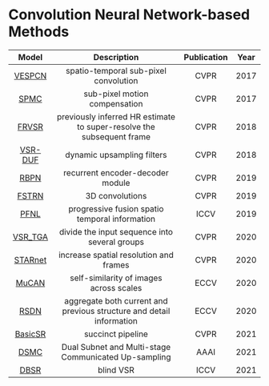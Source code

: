 # Convolution Neural Network-based Methods
Model | Description | Publication | Year
:-:|:-:|:-:|:-:
[VESPCN](https://openaccess.thecvf.com/content_cvpr_2017/papers/Caballero_Real-Time_Video_Super-Resolution_CVPR_2017_paper.pdf)|spatio-temporal sub-pixel convolution|CVPR|2017
[SPMC](https://openaccess.thecvf.com/content_ICCV_2017/papers/Tao_Detail-Revealing_Deep_Video_ICCV_2017_paper.pdf)|sub-pixel motion compensation|CVPR|2017
[FRVSR](https://openaccess.thecvf.com/content_cvpr_2018/papers/Sajjadi_Frame-Recurrent_Video_Super-Resolution_CVPR_2018_paper.pdf)|previously inferred HR estimate to super-resolve the subsequent frame|CVPR|2018
[VSR-DUF](https://openaccess.thecvf.com/content_cvpr_2018/papers/Jo_Deep_Video_Super-Resolution_CVPR_2018_paper.pdf)|dynamic upsampling filters|CVPR|2018
[RBPN](https://openaccess.thecvf.com/content_CVPR_2019/papers/Haris_Recurrent_Back-Projection_Network_for_Video_Super-Resolution_CVPR_2019_paper.pdf)|recurrent encoder-decoder module|CVPR|2019
[FSTRN](https://openaccess.thecvf.com/content_CVPR_2019/papers/Li_Fast_Spatio-Temporal_Residual_Network_for_Video_Super-Resolution_CVPR_2019_paper.pdf)|3D convolutions|CVPR|2019
[PFNL](https://openaccess.thecvf.com/content_ICCV_2019/papers/Yi_Progressive_Fusion_Video_Super-Resolution_Network_via_Exploiting_Non-Local_Spatio-Temporal_Correlations_ICCV_2019_paper.pdf)|progressive fusion spatio temporal information|ICCV|2019
[VSR_TGA](https://openaccess.thecvf.com/content_CVPR_2020/papers/Isobe_Video_Super-Resolution_With_Temporal_Group_Attention_CVPR_2020_paper.pdf)|divide the input sequence into several groups|CVPR|2020
[STARnet](https://openaccess.thecvf.com/content_CVPR_2020/papers/Haris_Space-Time-Aware_Multi-Resolution_Video_Enhancement_CVPR_2020_paper.pdf)|increase spatial resolution and frames|CVPR|2020
[MuCAN](https://link.springer.com/content/pdf/10.1007/978-3-030-58607-2_20.pdf)|self-similarity of images across scales|ECCV|2020
[RSDN](https://link.springer.com/content/pdf/10.1007/978-3-030-58610-2_38.pdf)|aggregate both current and previous structure and detail information|ECCV|2020
[BasicSR](https://openaccess.thecvf.com/content/CVPR2021/papers/Chan_BasicVSR_The_Search_for_Essential_Components_in_Video_Super-Resolution_and_CVPR_2021_paper.pdf)|succinct pipeline|CVPR|2021
[DSMC](https://ojs.aaai.org/index.php/AAAI/article/view/16310/16117)|Dual Subnet and Multi-stage Communicated Up-sampling|AAAI|2021
[DBSR](https://openaccess.thecvf.com/content/ICCV2021/papers/Pan_Deep_Blind_Video_Super-Resolution_ICCV_2021_paper.pdf)|blind VSR|ICCV|2021
